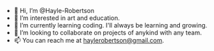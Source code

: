- 👋 Hi, I’m @Hayle-Robertson
- 👀 I’m interested in art and education.
- 🌱 I’m currently learning coding. I'll always be learning and growing. 
- 💞️ I’m looking to collaborate on projects of anykind with any team. 
- 📫 You can reach me at haylerobertson@gmail.com. 

<!---
Hayle-Robertson/Hayle-Robertson is a ✨ special ✨ repository because its `README.md` (this file) appears on your GitHub profile.
You can click the Preview link to take a look at your changes.
--->
